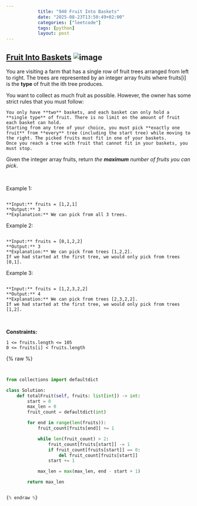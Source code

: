 ```yaml
---
            title: "940 Fruit Into Baskets"
            date: "2025-08-23T13:50:49+02:00"
            categories: ["leetcode"]
            tags: [python]
            layout: post
---
```

            
## [Fruit Into Baskets](https://leetcode.com/problems/fruit-into-baskets) ![image](https://img.shields.io/badge/Difficulty-Medium-orange)

You are visiting a farm that has a single row of fruit trees arranged from left to right. The trees are represented by an integer array fruits where fruits[i] is the **type** of fruit the ith tree produces.

You want to collect as much fruit as possible. However, the owner has some strict rules that you must follow:

	You only have **two** baskets, and each basket can only hold a **single type** of fruit. There is no limit on the amount of fruit each basket can hold.
	Starting from any tree of your choice, you must pick **exactly one fruit** from **every** tree (including the start tree) while moving to the right. The picked fruits must fit in one of your baskets.
	Once you reach a tree with fruit that cannot fit in your baskets, you must stop.

Given the integer array fruits, return *the **maximum** number of fruits you can pick*.

 

Example 1:

```

**Input:** fruits = [1,2,1]
**Output:** 3
**Explanation:** We can pick from all 3 trees.

```

Example 2:

```

**Input:** fruits = [0,1,2,2]
**Output:** 3
**Explanation:** We can pick from trees [1,2,2].
If we had started at the first tree, we would only pick from trees [0,1].

```

Example 3:

```

**Input:** fruits = [1,2,3,2,2]
**Output:** 4
**Explanation:** We can pick from trees [2,3,2,2].
If we had started at the first tree, we would only pick from trees [1,2].

```

 

**Constraints:**

	1 <= fruits.length <= 105
	0 <= fruits[i] < fruits.length

{% raw %}


```python


from collections import defaultdict

class Solution:
    def totalFruit(self, fruits: list[int]) -> int:
        start = 0
        max_len = 0
        fruit_count = defaultdict(int)

        for end in range(len(fruits)):
            fruit_count[fruits[end]] += 1

            while len(fruit_count) > 2:
                fruit_count[fruits[start]] -= 1
                if fruit_count[fruits[start]] == 0:
                    del fruit_count[fruits[start]]
                start += 1

            max_len = max(max_len, end - start + 1)

        return max_len


{% endraw %}
```
